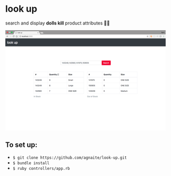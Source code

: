 # look up
search and display **dolls kill** product attributes 🔪👠

![example_1](/public/img/_readme-img/example_1.png)

## To set up:

- `$ git clone https://github.com/agnaite/look-up.git`
- `$ bundle install`
- `$ ruby controllers/app.rb`
